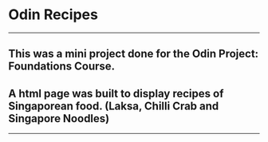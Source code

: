 # Odin Recipes

---

## This was a mini project done for the Odin Project: Foundations Course.
## A html page was built to display recipes of Singaporean food. (Laksa, Chilli Crab and Singapore Noodles)

---

